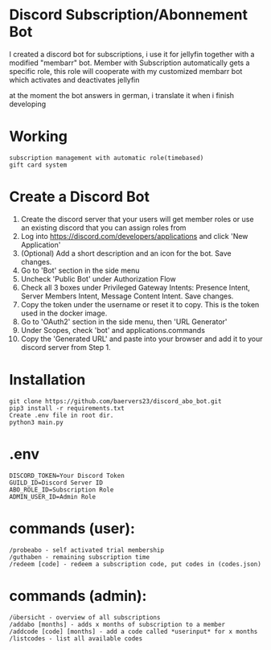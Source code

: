 # Discord Subscription/Abonnement Bot

I created a discord bot for subscriptions, i use it for jellyfin together with a modified "membarr" bot.
Member with Subscription automatically gets a specific role, this role will cooperate with my customized membarr bot which activates and deactivates jellyfin

at the moment the bot answers in german, i translate it when i finish developing

# Working
```
subscription management with automatic role(timebased)
gift card system
```

# Create a Discord Bot
 1) Create the discord server that your users will get member roles or use an existing discord that you can assign roles from
 2) Log into https://discord.com/developers/applications and click 'New Application'
 3) (Optional) Add a short description and an icon for the bot. Save changes.
 4) Go to 'Bot' section in the side menu
 5) Uncheck 'Public Bot' under Authorization Flow
 6) Check all 3 boxes under Privileged Gateway Intents: Presence Intent, Server Members Intent, Message Content Intent. Save changes.
 7) Copy the token under the username or reset it to copy. This is the token used in the docker image.
 8) Go to 'OAuth2' section in the side menu, then 'URL Generator'
 9) Under Scopes, check 'bot' and applications.commands
10) Copy the 'Generated URL' and paste into your browser and add it to your discord server from Step 1.

# Installation
```
git clone https://github.com/baervers23/discord_abo_bot.git
pip3 install -r requirements.txt 
Create .env file in root dir.
python3 main.py
```

# .env
```
DISCORD_TOKEN=Your Discord Token
GUILD_ID=Discord Server ID
ABO_ROLE_ID=Subscription Role
ADMIN_USER_ID=Admin Role
```

# commands (user):
```
/probeabo - self activated trial membership
/guthaben - remaining subscription time
/redeem [code] - redeem a subscription code, put codes in (codes.json)
```

# commands (admin):
```
/übersicht - overview of all subscriptions
/addabo [months] - adds x months of subscription to a member
/addcode [code] [months] - add a code called *userinput* for x months
/listcodes - list all available codes 
```


